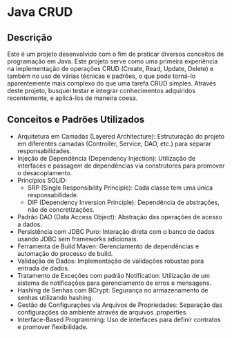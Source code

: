 # Java CRUD
## Descrição
Este é um projeto desenvolvido com o fim de praticar diversos conceitos de programação em Java. Este projeto serve como uma primeira experiência na implementação de operações CRUD (Create, Read, Update, Delete) e também no uso de várias técnicas e padrões, o que pode torná-lo aparentemente mais complexo do que uma tarefa CRUD simples. Através deste projeto, busquei testar e integrar conhecimentos adquiridos recentemente, e aplicá-los de maneira coesa.

## Conceitos e Padrões Utilizados
- Arquitetura em Camadas (Layered Architecture): Estruturação do projeto em diferentes camadas (Controller, Service, DAO, etc.) para separar responsabilidades.
- Injeção de Dependência (Dependency Injection): Utilização de interfaces e passagem de dependências via construtores para promover o desacoplamento.
- Princípios SOLID:
  - SRP (Single Responsibility Principle): Cada classe tem uma única responsabilidade.
  - DIP (Dependency Inversion Principle): Dependência de abstrações, não de concretizações.
- Padrão DAO (Data Access Object): Abstração das operações de acesso a dados.
- Persistência com JDBC Puro: Interação direta com o banco de dados usando JDBC sem frameworks adicionais.
- Ferramenta de Build Maven: Gerenciamento de dependências e automação do processo de build.
- Validação de Dados: Implementação de validações robustas para entrada de dados.
- Tratamento de Exceções com padrão Notification: Utilização de um sistema de notificações para gerenciamento de erros e mensagens.
- Hashing de Senhas com BCrypt: Segurança no armazenamento de senhas utilizando hashing.
- Gestão de Configurações via Arquivos de Propriedades: Separação das configurações do ambiente através de arquivos .properties.
- Interface-Based Programming: Uso de interfaces para definir contratos e promover flexibilidade.
